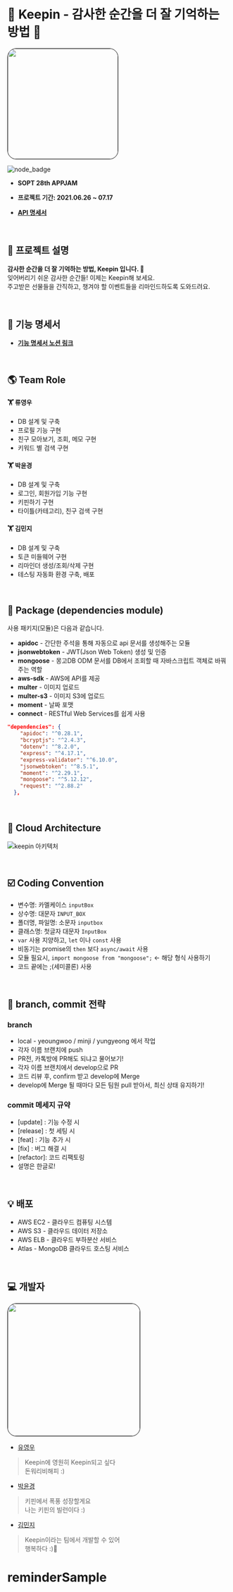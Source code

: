 

# 🎁 Keepin - 감사한 순간을 더 잘 기억하는 방법 🎁

<img style="border: 1px solid black !important; border-radius:20px;" src="https://user-images.githubusercontent.com/37949197/124622652-46e8ad00-deb6-11eb-8cca-f9367559c2b6.png" width="250px" />


![node_badge](https://img.shields.io/badge/node-%3E%3D%2012.13.0-green)
<br>


* <b> SOPT 28th APPJAM
    
* 프로젝트 기간: 2021.06.26 ~ 07.17

* [API 명세서](http://keepin-alb-1248062252.ap-northeast-2.elb.amazonaws.com/apidoc/)</b>

<br>


## :information_desk_person: 프로젝트 설명

<b>감사한 순간을 더 잘 기억하는 방법, Keepin 입니다. 🎁</b> 
<br />
잊어버리기 쉬운 감사한 순간들! 이제는 Keepin해 보세요. <br>
주고받은 선물들을 간직하고, 챙겨야 할 이벤트들을 리마인드하도록 도와드려요.


<br>

## :bookmark_tabs: 기능 명세서

* <b>[기능 명세서 노션 링크](https://www.notion.so/3a87d177950c4cd9a499a06e266ac535) </b>

<br>

## :earth_americas: Team Role 


#### 🏋 류영우

- DB 설계 및 구축
- 프로필 기능 구현
- 친구 모아보기, 조회, 메모 구현
- 키워드 별 검색 구현

#### 🏋 박윤경

- DB 설계 및 구축
- 로그인, 회원가입 기능 구현
- 키핀하기 구현
- 타이틀(카테고리), 친구 검색 구현

#### 🏋 김민지

- DB 설계 및 구축
- 토큰 미들웨어 구현
- 리마인더 생성/조회/삭제 구현
- 테스팅 자동화 환경 구축, 배포


<br>

## :blue_book: Package (dependencies module)
사용 패키지(모듈)은 다음과 같습니다.

- **apidoc** - 간단한 주석을 통해 자동으로 api 문서를 생성해주는 모듈
- **jsonwebtoken** - JWT(Json Web Token) 생성 및 인증
- **mongoose** - 몽고DB ODM 문서를 DB에서 조회할 때 자바스크립트 객체로 바꿔주는 역할
- **aws-sdk** - AWS에 API를 제공
- **multer** - 이미지 업로드
- **multer-s3** - 이미지 S3에 업로드
- **moment** - 날짜 포맷
- **connect** - RESTful Web Services를 쉽게 사용

```json
"dependencies": {
    "apidoc": "^0.28.1",
    "bcryptjs": "^2.4.3",
    "dotenv": "^8.2.0",
    "express": "^4.17.1",
    "express-validator": "^6.10.0",
    "jsonwebtoken": "^8.5.1",
    "moment": "^2.29.1",
    "mongoose": "^5.12.12",
    "request": "^2.88.2"
  },
  ```

<br>

## :green_book: Cloud Architecture
![keepin 아키텍처](https://user-images.githubusercontent.com/37949197/124752892-6093fe00-df63-11eb-9572-544fb01e8730.jpg)

<br>


## ☑️ Coding Convention
- 변수명: 카멜케이스 `inputBox`
- 상수명: 대문자 `INPUT_BOX`
- 폴더명, 파일명: 소문자 `inputbox`
- 클래스명: 첫글자 대문자 `InputBox`
- `var` 사용 지양하고, `let` 이나 `const` 사용
- 비동기는 promise의 `then` 보다 `async/await` 사용
- 모듈 필요시, `import mongoose from "mongoose";` ← 해당 형식 사용하기
- 코드 끝에는 ;(세미콜론) 사용

<br>

## 🦖 branch, commit 전략

### branch
- local - yeoungwoo / minji / yungyeong 에서 작업
- 각자 이름 브랜치에 push
- PR전, 카톡방에 PR해도 되냐고 물어보기!
- 각자 이름 브랜치에서 develop으로 PR
- 코드 리뷰 후, confirm 받고 develop에 Merge
- develop에 Merge 될 때마다 모든 팀원 pull 받아서, 최신 상태 유지하기!

### commit 메세지 규약
- [update] : 기능 수정 시
- [release] : 첫 세팅 시
- [feat] : 기능 추가 시
- [fix] : 버그 해결 시
- [refactor]: 코드 리팩토링
- 설명은 한글로!

<br>

## :bulb: 배포
* AWS EC2 - 클라우드 컴퓨팅 시스템
* AWS S3 - 클라우드 데이터 저장소
* AWS ELB - 클라우드 부하분산 서비스
* Atlas - MongoDB 클라우드 호스팅 서비스

<br>

## :computer: 개발자
<img style="border: 1px solid black !important; border-radius:20px;" src="https://user-images.githubusercontent.com/37949197/124622445-1739a500-deb6-11eb-82ce-fa84c1359f04.png" width="300px" />

* [유영우](https://github.com/Yboyu0u)
> Keepin에 영원히 Keepin되고 싶다 <br />
> 돈워리비해피 :)

* [박윤경](https://github.com/expresshighway)
> 키핀에서 폭풍 성장할게요 <br />
> 나는 키핀의 빌런이다 :)

* [김민지](https://github.com/milkyKim)
> Keepin이라는 팀에서 개발할 수 있어 <br />
> 행복하다 :)🌈
# reminderSample
